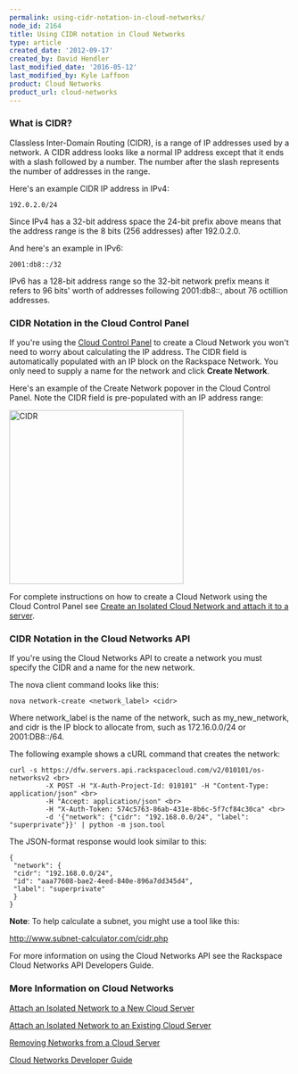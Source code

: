 ```yaml
---
permalink: using-cidr-notation-in-cloud-networks/
node_id: 2164
title: Using CIDR notation in Cloud Networks
type: article
created_date: '2012-09-17'
created_by: David Hendler
last_modified_date: '2016-05-12'
last_modified_by: Kyle Laffoon
product: Cloud Networks
product_url: cloud-networks
---
```


### What is CIDR?

Classless Inter-Domain Routing (CIDR), is a range of IP addresses used
by a network. A CIDR address looks like a normal IP address except that
it ends with a slash followed by a number. The number after the slash
represents the number of addresses in the range.

Here's an example CIDR IP address in IPv4:

    192.0.2.0/24

Since IPv4 has a 32-bit address space the 24-bit prefix above means that
the address range is the 8 bits (256 addresses) after 192.0.2.0.

And here's an example in IPv6:

    2001:db8::/32

IPv6 has a 128-bit address range so the 32-bit network prefix means it
refers to 96 bits' worth of addresses following 2001:db8::, about 76
octillion addresses.

### CIDR Notation in the Cloud Control Panel

If you're using the [Cloud Control Panel](http://mycloud.rackspace.com)
to create a Cloud Network you won't need to worry about calculating the
IP address. The CIDR field is automatically populated with an IP block
on the Rackspace Network. You only need to supply a name for the network
and click **Create Network**.

Here's an example of the Create Network popover in the Cloud Control
Panel. Note the CIDR field is pre-populated with an IP address range:

<img src="{% asset_path cloud-networks/using-cidr-notation-in-cloud-networks/create-network-ip-address.png %}" alt="CIDR" width="" height="312" />

For complete instructions on how to create a Cloud Network using the
Cloud Control Panel see [Create an Isolated Cloud Network and attach it
to a server](/how-to/create-an-isolated-cloud-network-and-attach-it-to-a-server "Create an Isolated Cloud Network and attach it to a server").

### CIDR Notation in the Cloud Networks API

If you're using the Cloud Networks API to create a network you must
specify the CIDR and a name for the new network.

The nova client command looks like this:

    nova network-create <network_label> <cidr>

Where network\_label is the name of the network, such as
my\_new\_network, and cidr is the IP block to allocate from, such as
172.16.0.0/24 or 2001:DB8::/64.

The following example shows a cURL command that creates the network:

    curl -s https://dfw.servers.api.rackspacecloud.com/v2/010101/os-networksv2 <br>
             -X POST -H "X-Auth-Project-Id: 010101" -H "Content-Type: application/json" <br>
             -H "Accept: application/json" <br>
             -H "X-Auth-Token: 574c5763-86ab-431e-8b6c-5f7cf84c30ca" <br>
             -d '{"network": {"cidr": "192.168.0.0/24", "label": "superprivate"}}' | python -m json.tool

The JSON-format response would look similar to this:

    {
     "network": {
     "cidr": "192.168.0.0/24",
     "id": "aaa77608-bae2-4eed-840e-896a7dd345d4",
     "label": "superprivate"
     }
    }

**Note**: To help calculate a subnet, you might use a tool like this:

<http://www.subnet-calculator.com/cidr.php>

For more information on using the Cloud Networks API see the Rackspace
Cloud Networks API Developers Guide.

### More Information on Cloud Networks

[Attach an Isolated Network to a New Cloud
Server](/how-to/create-an-isolated-cloud-network-and-attach-it-to-a-server "Attach an Isolated Network to a New Cloud Server")

[Attach an Isolated Network to an Existing Cloud
Server](/how-to/attach-a-cloud-network-to-an-existing-cloud-server "Attach an Isolated Network to an Existing Cloud Server")

[Removing Networks from a Cloud
Server](/how-to/removing-networks-from-a-cloud-server "Removing Networks from a Cloud Server")

[Cloud Networks Developer Guide](https://developer.rackspace.com/docs/cloud-networks/v2/developer-guide/)



